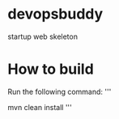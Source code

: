# devopsbuddy
startup web skeleton

# How to build
Run the following command:
'''

mvn clean install
'''
